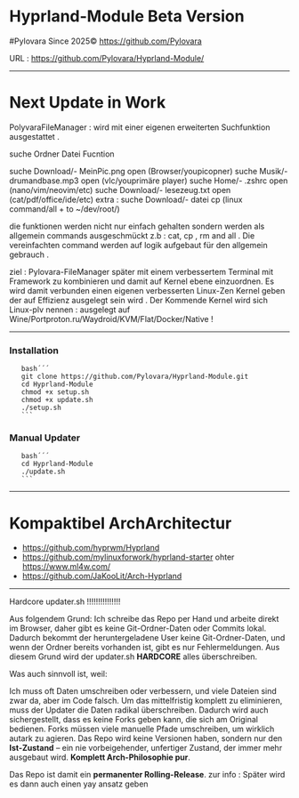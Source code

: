 # Hyprland-Module Beta Version
#Pylovara Since 2025© https://github.com/Pylovara

URL : https://github.com/Pylovara/Hyprland-Module/

-----------------------------------------------------------------------------------
# Next Update in Work
PolyvaraFileManager :  wird mit einer eigenen erweiterten Suchfunktion ausgestattet .

suche   Ordner           Datei        Fucntion

suche  Download/-     MeinPic.png      open  (Browser/youpicopner)
suche  Musik/-       drumandbase.mp3   open  (vlc/youprimäre player)
suche  Home/-          .zshrc          open  (nano/vim/neovim/etc)
suche  Download/-     lesezeug.txt     open  (cat/pdf/office/ide/etc)
extra :
suche  Download/-        datei          cp    (linux command/all + to ~/dev/root/)

die funktionen werden nicht nur einfach gehalten sondern werden als allgemein commands 
ausgeschmückt z.b : cat, cp , rm and all .
Die vereinfachten command werden auf logik aufgebaut für den allgemein gebrauch .

ziel : 
Pylovara-FileManager später mit einem verbessertem Terminal 
mit Framework zu kombinieren und damit auf Kernel ebene einzuordnen.
Es wird damit verbunden einen eigenen verbesserten Linux-Zen Kernel 
geben der auf Effizienz ausgelegt sein wird .
Der Kommende Kernel wird sich Linux-plv nennen : 
ausgelegt auf Wine/Portproton.ru/Waydroid/KVM/Flat/Docker/Native !
       
-------------------------------------------------------------------

### Installation 
       bash´´´
       git clone https://github.com/Pylovara/Hyprland-Module.git
       cd Hyprland-Module
       chmod +x setup.sh
       chmod +x update.sh
       ./setup.sh
       ```
### Manual Updater
       bash´´´
       cd Hyprland-Module
       ./update.sh
       ```
------------------------------------------------------------------
# Kompaktibel ArchArchitectur
- https://github.com/hyprwm/Hyprland
- https://github.com/mylinuxforwork/hyprland-starter ohter https://www.ml4w.com/ 
- https://github.com/JaKooLit/Arch-Hyprland 
------------------------------------------------------------------
Hardcore updater.sh !!!!!!!!!!!!!!!

Aus folgendem Grund:
Ich schreibe das Repo per Hand und arbeite direkt im Browser, daher gibt es keine 
Git-Ordner-Daten oder Commits lokal. Dadurch bekommt der heruntergeladene User keine 
Git-Ordner-Daten, und wenn der Ordner bereits vorhanden ist, gibt es nur Fehlermeldungen.
Aus diesem Grund wird der updater.sh **HARDCORE** alles überschreiben.

Was auch sinnvoll ist, weil:

Ich muss oft Daten umschreiben oder verbessern, und viele Dateien sind zwar da, aber im Code falsch. 
Um das mittelfristig komplett zu eliminieren, muss der Updater die Daten radikal überschreiben.
Dadurch wird auch sichergestellt, dass es keine Forks geben kann, die sich am Original bedienen. 
Forks müssen viele manuelle Pfade umschreiben, um wirklich autark zu agieren.
Das Repo wird keine Versionen haben, sondern nur den **Ist-Zustand** – ein nie vorbeigehender, 
unfertiger Zustand, der immer mehr ausgebaut wird. **Komplett Arch-Philosophie pur**.

Das Repo ist damit ein **permanenter Rolling-Release**.
zur info : Später wird es dann auch einen yay ansatz geben
